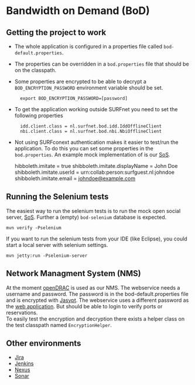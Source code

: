 # Bandwidth on Demand (BoD)

## Getting the project to work
* The whole application is configured in a properties file called `bod-default.properties`.
* The properties can be overridden in a `bod.properties` file that should be on the classpath.
* Some properties are encrypted to be able to decrypt a `BOD_ENCRYPTION_PASSWORD` environment variable should be set.

        export BOD_ENCRYPTION_PASSWORD=[password]

* To get the application working outside SURFnet you need to set the following properties

        idd.client.class = nl.surfnet.bod.idd.IddOfflineClient
        nbi.client.class = nl.surfnet.bod.nbi.NbiOfflineClient

* Not using SURFconext authentication makes it easier to test/run the application. To do this you can set some properties in the `bod.properties`. An example mock implementation of is our [SoS][sos-git-repo].

    hibboleth.imitate = true
    shibboleth.imitate.displayName = John Doe
    shibboleth.imitate.userId = urn:collab:person:surfguest.nl:johndoe
    shibboleth.imitate.email = johndoe@example.com


## Running the Selenium tests

The easiest way to run the selenium tests is to run the mock open social server, [SoS][sos-git-repo].
Further a (empty) `bod-selenium` database is expected.

    mvn verify -Pselenium

If you want to run the selenium tests from your IDE (like Eclipse), you could start a local server with selenium settings.

    mvn jetty:run -Pselenium-server

## Network Managment System (NMS)

At the moment [openDRAC][opendrac] is used as our NMS. The webservice needs a username and password. The password is in the bod-default.properties file and is encrypted with [Jasypt][jasypt]. The webservice uses a different password as the [web application][opendrac-app]. But should be able to login to verify ports or reservations.  
To easily test the encryption and decryption there exists a helper class on the test classpath named `EncryptionHelper`.

## Other environments
* [Jira][jira]
* [Jenkins][jenkins]
* [Nexus][nexus]
* [Sonar][sonar]

[jasypt]: http://www.jasypt.org/
[opendrac]: https://www.opendrac.org/
[opendrac-app]: http://drac.surfnet.nl:8443/
[jira]: https://atlas.dlp.surfnet.nl/jira/
[sonar]: https://atlas.dlp.surfnet.nl/sonar/
[nexus]: https://atlas.dlp.surfnet.nl/nexus/
[jenkins]: https://atlas.dlp.surfnet.nl/jenkins/
[sos-git-repo]: gitolite@atlas.dlp.surfnet.nl:sos-server

